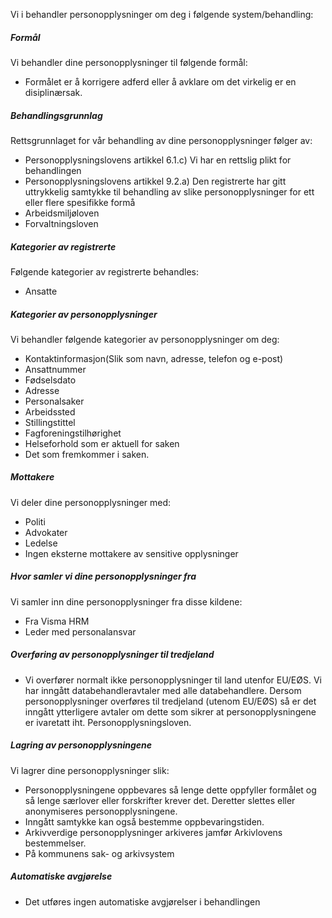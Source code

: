 <!-- title: Behandling av disiplinærsaker -->


  

Vi i behandler personopplysninger om deg i følgende system/behandling:

  

##### Formål

Vi behandler dine personopplysninger til følgende formål:

*   Formålet er å korrigere adferd eller å avklare om det virkelig er en disiplinærsak.

##### Behandlingsgrunnlag

Rettsgrunnlaget for vår behandling av dine personopplysninger følger av:

*   Personopplysningslovens artikkel 6.1.c) Vi har en rettslig plikt for behandlingen
*   Personopplysningslovens artikkel 9.2.a) Den registrerte har gitt uttrykkelig samtykke til behandling av slike personopplysninger for ett eller flere spesifikke formå
*   Arbeidsmiljøloven
*   Forvaltningsloven

##### Kategorier av registrerte

Følgende kategorier av registrerte behandles:

*   Ansatte

##### Kategorier av personopplysninger

Vi behandler følgende kategorier av personopplysninger om deg:

*   Kontaktinformasjon(Slik som navn, adresse, telefon og e-post)
*   Ansattnummer
*   Fødselsdato
*   Adresse
*   Personalsaker
*   Arbeidssted
*   Stillingstittel
*   Fagforeningstilhørighet
*   Helseforhold som er aktuell for saken
*   Det som fremkommer i saken.

##### Mottakere

Vi deler dine personopplysninger med:

*   Politi
*   Advokater
*   Ledelse
*   Ingen eksterne mottakere av sensitive opplysninger

##### Hvor samler vi dine personopplysninger fra

Vi samler inn dine personopplysninger fra disse kildene:

*   Fra Visma HRM
*   Leder med personalansvar

##### Overføring av personopplysninger til tredjeland

*   Vi overfører normalt ikke personopplysninger til land utenfor EU/EØS. Vi har inngått databehandleravtaler med alle databehandlere. Dersom personopplysninger overføres til tredjeland (utenom EU/EØS) så er det inngått ytterligere avtaler om dette som sikrer at personopplysningene er ivaretatt iht. Personopplysningsloven.

##### Lagring av personopplysningene

Vi lagrer dine personopplysninger slik:

*   Personopplysningene oppbevares så lenge dette oppfyller formålet og så lenge særlover eller forskrifter krever det. Deretter slettes eller anonymiseres personopplysningene.
*   Inngått samtykke kan også bestemme oppbevaringstiden.
*   Arkivverdige personopplysninger arkiveres jamfør Arkivlovens bestemmelser.
*   På kommunens sak- og arkivsystem

##### Automatiske avgjørelse

*   Det utføres ingen automatiske avgjørelser i behandlingen